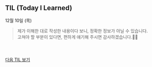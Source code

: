 ## TIL (Today I Learned)
12월 10일 (목)
> 제가 이해한 대로 작성한 내용이다 보니, 정확한 정보가 아닐 수 있습니다.   
고쳐야 할 부분이 있다면, 편하게 얘기해 주시면 감사하겠습니다.🙏🏻

<br/>

###

[다음 TIL 보기](https://github.com/lina0322/yagom_iOS_camp/blob/main/TIL/2020_12/2020_12_14.md)
